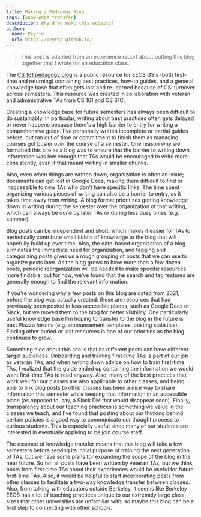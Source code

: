 ```yaml
---
title: Making a Pedagogy Blog
tags: [knowledge transfer]
description: Why'd we make this website?
author:
  name: Peyrin
  url: https://peyrin.github.io/
---
```


> This post is adapted from an experience report about putting this blog together that I wrote for an education class.

The [CS 161 pedagogy blog](https://pedagogy.cs161.org) is a public resource for EECS GSIs (both first-time and returning) containing best practices, how-to guides, and a general knowledge base that often gets lost and re-learned because of GSI turnover across semesters. This resource was created in collaboration with veteran and administrative TAs from CS 161 and CS 61C.

Creating a knowledge base for future semesters has always been difficult to do sustainably. In particular, writing about best practices often gets delayed or never happens because there's a high barrier to entry for writing a comprehensive guide. I've personally written incomplete or partial guides before, but ran out of time or commitment to finish them as managing courses got busier over the course of a semester. One reason why we formatted this site as a blog was to ensure that the barrier to writing down information was low enough that TAs would be encouraged to write more consistently, even if that meant writing in smaller chunks.

Also, even when things are written down, organization is often an issue; documents can get lost in Google Docs, making them difficult to find or inaccessible to new TAs who don't have specific links. The time spent organizing various pieces of writing can also be a barrier to entry, as it takes time away from writing. A blog format prioritizes getting knowledge down in writing during the semester over the organization of that writing, which can always be done by later TAs or during less busy times (e.g. summer).

Blog posts can be independent and short, which makes it easier for TAs to periodically contribute small tidbits of knowledge to the blog that will hopefully build up over time. Also, the date-based organization of a blog eliminates the immediate need for organization, and tagging and categorizing posts gives us a rough grouping of posts that we can use to organize posts later. As the blog grows to have more than a few dozen posts, periodic reorganization will be needed to make specific resources more findable, but for now, we’ve found that the search and tag features are generally enough to find the relevant information.

If you're wondering why a few posts on this blog are dated from 2021, before the blog was actually created: these are resources that had previously been posted in less accessible places, such as Google Docs or Slack, but we moved them to the blog for better visibility. One particularly useful knowledge base I'm hoping to transfer to the blog in the future is past Piazza forums (e.g. announcement templates, posting statistics). Finding other buried or lost resources is one of our priorities as the blog continues to grow. 

Something nice about this site is that its different posts can have different target audiences. Onboarding and training first-time TAs is part of our job as veteran TAs, and when writing down advice on how to train first-time TAs, I realized that the guide ended up containing the information we would want first-time TAs to read anyway. Also, many of the best practices that work well for our classes are also applicable to other classes, and being able to link blog posts to other classes has been a nice way to share information this semester while keeping that information in an accessible place (as opposed to, say, a Slack DM that would disappear soon). Finally, transparency about our teaching practices is something we value in the classes we teach, and I've found that posting about our thinking behind certain policies is a good way to communicate our thought process to curious students. This is especially useful since many of our students are interested in eventually applying to be join course staff.

The essence of knowledge transfer means that this blog will take a few semesters before serving its initial purpose of training the next generation of TAs, but we have some plans for expanding the scope of the blog in the near future. So far, all posts have been written by veteran TAs, but we think posts from first-time TAs about their experiences would be useful for future first-time TAs. Also, it would be helpful to start incorporating posts from other classes to facilitate a two-way knowledge transfer between classes. Also, from talking with educators outside Berkeley, it seems like Berkeley EECS has a lot of teaching practices unique to our extremely large class sizes that other universities are unfamiliar with, so maybe this blog can be a first step to connecting with other schools.